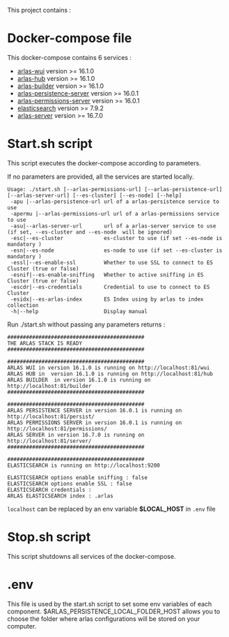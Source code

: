 This project contains :

# Docker-compose file
This docker-compose contains 6 services :
- [arlas-wui](https://github.com/gisaia/ARLAS-wui) version >= 16.1.0
- [arlas-hub](https://github.com/gisaia/ARLAS-wui-hub) version >= 16.1.0
- [arlas-builder](https://github.com/gisaia/ARLAS-wui-builder) version >= 16.1.0
- [arlas-persistence-server](https://github.com/gisaia/ARLAS-persistence) version >= 16.0.1
- [arlas-permissions-server](https://github.com/gisaia/ARLAS-permissions) version >= 16.0.1
- [elasticsearch](https://github.com/elastic/elasticsearch) version >= 7.9.2
- [arlas-server](https://github.com/gisaia/ARLAS-server) version >= 16.7.0

# Start.sh script
This script executes the docker-compose according to parameters.

If no parameters are provided, all the services are started locally.

````
Usage: ./start.sh [--arlas-permissions-url] [--arlas-persistence-url] [--arlas-server-url] [--es-cluster] [--es-node] [--help]
 -apu |--arlas-persistence-url url of a arlas-persistence service to use
 -apermu |--arlas-permissions-url url of a arlas-permissions service to use
 -asu|--arlas-server-url       url of a arlas-server service to use (if set, --es-cluster and --es-node  will be ignored)
 -esc|--es-cluster             es-cluster to use (if set --es-node is mandatory )
 -esn|--es-node                es-node to use (if set --es-cluster is mandatory ) 
 -essl|--es-enable-ssl         Whether to use SSL to connect to ES Cluster (true or false)
 -esnif|--es-enable-sniffing   Whether to active sniffing in ES Cluster (true or false)
 -escdr|--es-credentials       Credential to use to connect to ES Cluster
 -esidx|--es-arlas-index       ES Index using by arlas to index collection
 -h|--help                     Display manual 
 ````

Run ./start.sh without passing any parameters returns :

````
############################################
THE ARLAS STACK IS READY
############################################
                                            
############################################
ARLAS WUI in version 16.1.0 is running on http://localhost:81/wui
ARLAS HUB in  version 16.1.0 is running on http://localhost:81/hub
ARLAS BUILDER  in version 16.1.0 is running on http://localhost:81/builder
############################################
                                            
############################################
ARLAS PERSISTENCE SERVER in version 16.0.1 is running on http://localhost:81/persist/
ARLAS PERMISSIONS SERVER in version 16.0.1 is running on http://localhost:81/permissions/
ARLAS SERVER in version 16.7.0 is running on http://localhost:81/server/
############################################
                                            
############################################
ELASTICSEARCH is running on http://localhost:9200

ELASTICSEARCH options enable sniffing : false
ELASTICSEARCH options enable SSL : false
ELASTICSEARCH credentials :
ARLAS ELASTICSEARCH index : .arlas
````
```localhost``` can be replaced by an env variable __$LOCAL_HOST__ in `.env` file

# Stop.sh script
This script shutdowns all services of the docker-compose.

# .env
This file is used by the start.sh script to set some env variables of each component.
$ARLAS_PERSISTENCE_LOCAL_FOLDER_HOST allows you to choose the folder where arlas configurations will be stored on your computer.
